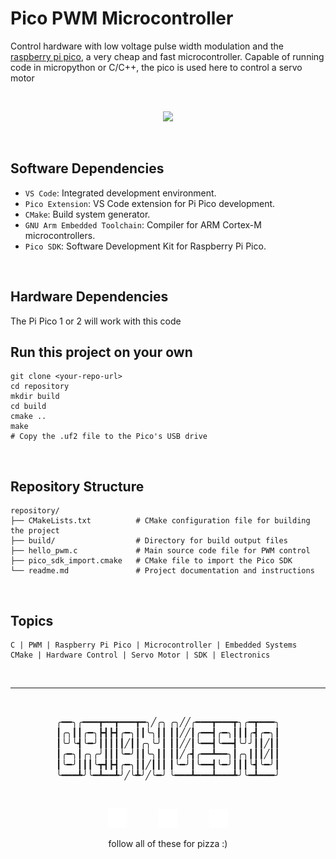 
# Pico PWM Microcontroller
Control hardware with low voltage pulse width modulation and the [raspberry pi pico](https://www.raspberrypi.com/products/raspberry-pi-pico-2/), a very cheap and fast microcontroller. Capable of running code in micropython or C/C++, the pico is used here to control a servo motor

&nbsp;

<div align="center"><img src="docs/preview.gif" width="800"></div>

&nbsp;

## Software Dependencies
- `VS Code`: Integrated development environment.
- `Pico Extension`: VS Code extension for Pi Pico development.
- `CMake`: Build system generator.
- `GNU Arm Embedded Toolchain`: Compiler for ARM Cortex-M microcontrollers.
- `Pico SDK`: Software Development Kit for Raspberry Pi Pico.

&nbsp;

## Hardware Dependencies
The Pi Pico 1 or 2 will work with this code

## Run this project on your own
```
git clone <your-repo-url>
cd repository
mkdir build
cd build
cmake ..
make
# Copy the .uf2 file to the Pico's USB drive 
```

&nbsp;

## Repository Structure
```
repository/
├── CMakeLists.txt          # CMake configuration file for building the project
├── build/                  # Directory for build output files
├── hello_pwm.c             # Main source code file for PWM control
├── pico_sdk_import.cmake   # CMake file to import the Pico SDK
└── readme.md               # Project documentation and instructions
```

&nbsp;

## Topics 
```
C | PWM | Raspberry Pi Pico | Microcontroller | Embedded Systems 
CMake | Hardware Control | Servo Motor | SDK | Electronics
```
&nbsp;

<hr>

&nbsp;

<div align="center">



╭━━╮╭━━━┳━━┳━━━┳━╮╱╭╮        ╭╮╱╱╭━━━┳━━━┳╮╭━┳━━━╮
┃╭╮┃┃╭━╮┣┫┣┫╭━╮┃┃╰╮┃┃        ┃┃╱╱┃╭━━┫╭━╮┃┃┃╭┫╭━╮┃
┃╰╯╰┫╰━╯┃┃┃┃┃╱┃┃╭╮╰╯┃        ┃┃╱╱┃╰━━┫╰━━┫╰╯╯┃┃╱┃┃
┃╭━╮┃╭╮╭╯┃┃┃╰━╯┃┃╰╮┃┃        ┃┃╱╭┫╭━━┻━━╮┃╭╮┃┃┃╱┃┃
┃╰━╯┃┃┃╰┳┫┣┫╭━╮┃┃╱┃┃┃        ┃╰━╯┃╰━━┫╰━╯┃┃┃╰┫╰━╯┃
╰━━━┻╯╰━┻━━┻╯╱╰┻╯╱╰━╯        ╰━━━┻━━━┻━━━┻╯╰━┻━━━╯
  


&nbsp;


<a href="https://twitter.com/BrianJosephLeko"><img src="https://raw.githubusercontent.com/BrianLesko/BrianLesko/f7be693250033b9d28c2224c9c1042bb6859bfe9/.socials/svg-white/x-logo-white.svg" width="30" alt="X Logo"></a> &nbsp; &nbsp; &nbsp; &nbsp; &nbsp; &nbsp; <a href="https://github.com/BrianLesko"><img src="https://raw.githubusercontent.com/BrianLesko/BrianLesko/f7be693250033b9d28c2224c9c1042bb6859bfe9/.socials/svg-white/github-mark-white.svg" width="30" alt="GitHub"></a> &nbsp; &nbsp; &nbsp; &nbsp; &nbsp; &nbsp; <a href="https://www.linkedin.com/in/brianlesko/"><img src="https://raw.githubusercontent.com/BrianLesko/BrianLesko/f7be693250033b9d28c2224c9c1042bb6859bfe9/.socials/svg-white/linkedin-icon-white.svg" width="30" alt="LinkedIn"></a>

follow all of these for pizza :)

</div>


&nbsp;


